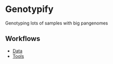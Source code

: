 # Genotypify
Genotyping lots of samples with big pangenomes

## Workflows

- [Data](workflows/01_Data.md)
- [Tools](workflows/02_Tools.md)

